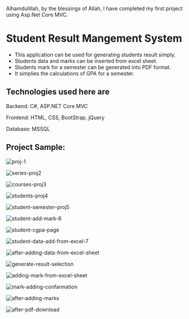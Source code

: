 Alhamdulillah, by the blessings of Allah, I have completed my first project using Asp.Net Core MVC.


# Student Result Mangement System
- This application can be used for generating students result simply.
- Students data and marks can be inserted from excel sheet.
- Students mark for a semester can be generated into PDF format.
- It simplies the calculations of GPA for a semester.


Technologies used here are
---------------------------

Backend: C#, ASP.NET Core MVC

Frontend: HTML, CSS, BootStrap, jQuery

Database: MSSQL 



Project Sample:
-------------

![proj-1](https://github.com/user-attachments/assets/248f459d-dca8-4832-8e87-a1a0c2556255)


![series-proj2](https://github.com/user-attachments/assets/24b9cfd5-c329-4a9c-995d-fc6ebd7cee70)

![courses-proj3](https://github.com/user-attachments/assets/6656e231-37db-48f4-af55-1c3d67167683)

![students-proj4](https://github.com/user-attachments/assets/b7588266-6ff0-4529-b7b7-4f6a0867c716)

![student-semester-proj5](https://github.com/user-attachments/assets/886a00f2-a2ad-4ef8-b6e8-ca03886c3b71)

![student-add-mark-6](https://github.com/user-attachments/assets/d56a0678-4069-4323-905f-db28b07b7778)

![student-cgpa-page](https://github.com/user-attachments/assets/a520be0d-72ab-4a36-a380-eaafcf65244e)



![student-data-add-from-excel-7](https://github.com/user-attachments/assets/4e46e186-bdd6-4cc5-9755-5bda81a9035e)

![after-adding-data-from-excel-sheet](https://github.com/user-attachments/assets/7ff5bae9-dd5e-4b00-934c-bf10a542ac60)


![generate-result-selection](https://github.com/user-attachments/assets/397f8ac8-8819-49b0-af6e-1ed556138b70)

![adding-mark-from-excel-sheet](https://github.com/user-attachments/assets/f44e5849-6836-434d-87ef-506caf7c7301)


![mark-adding-confarmation](https://github.com/user-attachments/assets/19fdcaad-2bed-4f6d-9eee-09b7f7cd9c92)

![after-adding-marks](https://github.com/user-attachments/assets/220abbcb-7d99-40df-a0da-1d5729ba7825)

![after-pdf-download](https://github.com/user-attachments/assets/72383e5b-0980-4444-85fd-953794721fd9)

